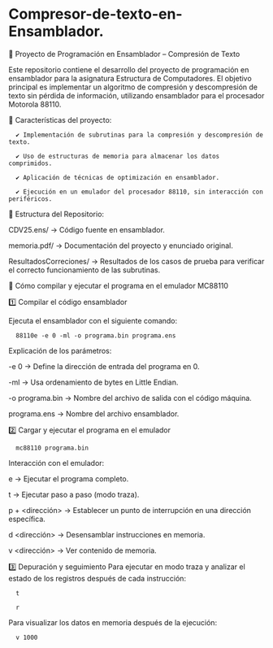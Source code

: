 # Compresor-de-texto-en-Ensamblador.
📌 Proyecto de Programación en Ensamblador – Compresión de Texto

Este repositorio contiene el desarrollo del proyecto de programación en ensamblador para la asignatura Estructura de Computadores. El objetivo principal es implementar un algoritmo de compresión y descompresión de texto sin pérdida de información, utilizando ensamblador para el procesador Motorola 88110.

🔹 Características del proyecto:

      ✔️ Implementación de subrutinas para la compresión y descompresión de texto.

      ✔️ Uso de estructuras de memoria para almacenar los datos comprimidos.

      ✔️ Aplicación de técnicas de optimización en ensamblador.

      ✔️ Ejecución en un emulador del procesador 88110, sin interacción con periféricos.


📂 Estructura del Repositorio:

CDV25.ens/ → Código fuente en ensamblador.

memoria.pdf/ → Documentación del proyecto y enunciado original.

ResultadosCorreciones/ → Resultados de los casos de prueba para verificar el correcto funcionamiento de las subrutinas.


🚀 Cómo compilar y ejecutar el programa en el emulador MC88110

1️⃣ Compilar el código ensamblador

Ejecuta el ensamblador con el siguiente comando:

      88110e -e 0 -ml -o programa.bin programa.ens


Explicación de los parámetros:

-e 0 → Define la dirección de entrada del programa en 0.

-ml → Usa ordenamiento de bytes en Little Endian.

-o programa.bin → Nombre del archivo de salida con el código máquina.

programa.ens → Nombre del archivo ensamblador.


2️⃣ Cargar y ejecutar el programa en el emulador

      mc88110 programa.bin

Interacción con el emulador:

e → Ejecutar el programa completo.

t → Ejecutar paso a paso (modo traza).

p + <dirección> → Establecer un punto de interrupción en una dirección específica.

d <dirección> → Desensamblar instrucciones en memoria.

v <dirección> → Ver contenido de memoria.


3️⃣ Depuración y seguimiento
Para ejecutar en modo traza y analizar el estado de los registros después de cada instrucción:

      t
      
      r
Para visualizar los datos en memoria después de la ejecución:

      v 1000

